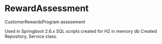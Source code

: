 # RewardAssessment

CustomerRewardsProgram assesement

Used in Springboot 2.6.x
SQL scripts created for H2 in memory db
Created Repository, Service class.
